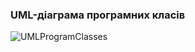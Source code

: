 ### UML-діаграма програмних класів

![UMLProgramClasses](https://github.com/oleksandrblazhko/ai-211-el/assets/81969518/ad6fdc95-76d5-4cc0-ad35-50d37e3f39f5)
